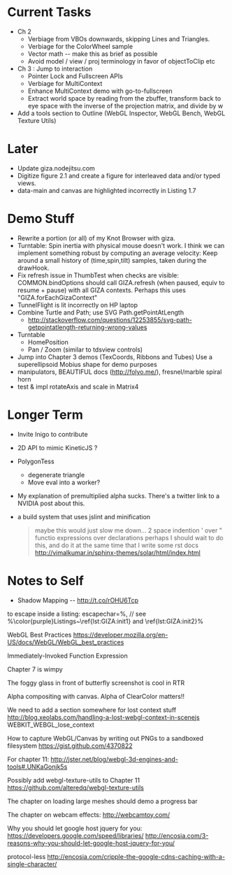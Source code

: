 
# Current Tasks

- Ch 2
  - Verbiage from VBOs downwards, skipping Lines and Triangles.
  - Verbiage for the ColorWheel sample
  - Vector math -- make this as brief as possible
  - Avoid model / view / proj terminology in favor of objectToClip etc
- Ch 3 : Jump to interaction
  - Pointer Lock and Fullscreen APIs
  - Verbiage for MultiContext
  - Enhance MultiContext demo with go-to-fullscreen
  - Extract world space by reading from the zbuffer, transform back to eye space with the inverse of the projection matrix, and divide by w
- Add a tools section to Outline (WebGL Inspector, WebGL Bench, WebGL Texture Utils)

# Later

- Update giza.nodejitsu.com
- Digitize figure 2.1 and create a figure for interleaved data and/or typed views.
- data-main and canvas are highlighted incorrectly in Listing 1.7

# Demo Stuff

- Rewrite a portion (or all) of my Knot Browser with giza.
- Turntable: Spin inertia with physical mouse doesn't work.
  I think we can implement something robust by computing an average velocity:
  Keep around a small history of (time,spin,tilt) samples, taken during the drawHook.
- Fix refresh issue in ThumbTest when checks are visible: COMMON.bindOptions should call GIZA.refresh (when paused, equiv to resume + pause)
   with all GIZA contexts.  Perhaps this uses "GIZA.forEachGizaContext"
- TunnelFlight is lit incorrectly on HP laptop
- Combine Turtle and Path; use SVG Path.getPointAtLength
  - http://stackoverflow.com/questions/12253855/svg-path-getpointatlength-returning-wrong-values
- Turntable
  - HomePosition
  - Pan / Zoom (similar to tdsview controls)
- Jump into Chapter 3 demos (TexCoords, Ribbons and Tubes)
  Use a superellipsoid Mobius shape for demo purposes
- manipulators, BEAUTIFUL docs (http://folyo.me/), fresnel/marble spiral horn
- test & impl rotateAxis and scale in Matrix4

# Longer Term

- Invite Inigo to contribute

- 2D API to mimic KineticJS ?

- PolygonTess
  - degenerate triangle
  - Move eval into a worker?
  
- My explanation of premultiplied alpha sucks.
  There's a twitter link to a NVIDIA post about this.

- a build system that uses jslint and minification
  > maybe this would just slow me down...
    2 space indention
    ' over "
    functio expressions over declarations
  > perhaps I should wait to do this, and do it at the same time
    that I write some rst docs
    http://vimalkumar.in/sphinx-themes/solar/html/index.html

# Notes to Self

- Shadow Mapping -- http://t.co/rOHU6Tcp

to escape inside a listing:
escapechar=\%,
// see %\color{purple}Listings~\ref{lst:GIZA:init1} and \ref{lst:GIZA:init2}%

WebGL Best Practices
https://developer.mozilla.org/en-US/docs/WebGL/WebGL_best_practices

Immediately-Invoked Function Expression 

Chapter 7 is wimpy

The foggy glass in front of butterfly screenshot is cool in RTR

Alpha compositing with canvas.  Alpha of ClearColor matters!!

We need to add a section somewhere for lost context stuff
http://blog.xeolabs.com/handling-a-lost-webgl-context-in-scenejs
WEBKIT_WEBGL_lose_context

How to capture WebGL/Canvas by writing out PNGs to a sandboxed filesystem
https://gist.github.com/4370822

For chapter 11:
http://jster.net/blog/webgl-3d-engines-and-tools#.UNKaGonjk5s

Possibly add webgl-texture-utils to Chapter 11
https://github.com/alteredq/webgl-texture-utils

The chapter on loading large meshes should demo a progress bar

The chapter on webcam effects:
http://webcamtoy.com/

Why you should let google host jquery for you:
https://developers.google.com/speed/libraries/
http://encosia.com/3-reasons-why-you-should-let-google-host-jquery-for-you/

protocol-less
http://encosia.com/cripple-the-google-cdns-caching-with-a-single-character/
